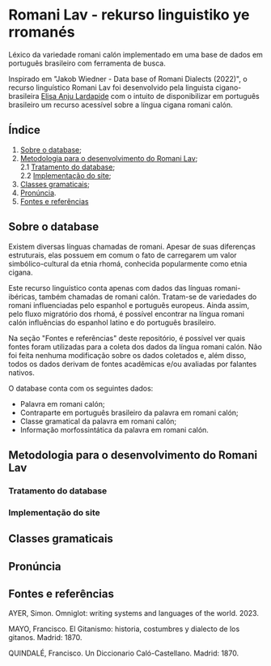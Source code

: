 # Romani Lav - rekurso linguistiko ye rromanés
Léxico da variedade romani calón implementado em uma base de dados em português brasileiro com ferramenta de busca.

Inspirado em "Jakob Wiedner - Data base of Romani Dialects (2022)", o recurso linguístico Romani Lav foi desenvolvido pela linguista cigano-brasileira <a href="https://lisanju.github.io">Elisa Anju Lardapide</a> com o intuito de disponibilizar em português brasileiro um recurso acessível sobre a língua cigana romani calón.

## Índice

1. [Sobre o database](https://github.com/Lisanju/romani-lav/tree/main#sobre-o-database);
2. [Metodologia para o desenvolvimento do Romani Lav](https://github.com/Lisanju/romani-lav/tree/main#metodologia-para-o-desenvolvimento-do-romani-lav);<br>
   2.1 [Tratamento do database](https://github.com/Lisanju/romani-lav/tree/main#tratamento-do-database);<br>
   2.2 [Implementação do site](https://github.com/Lisanju/romani-lav/tree/main#implementação-do-site);
4. [Classes gramaticais](https://github.com/Lisanju/romani-lav/tree/main#classes-gramaticais);
5. [Pronúncia](https://github.com/Lisanju/romani-lav/tree/main#pronúncia).
6. [Fontes e referências](https://github.com/Lisanju/romani-lav/tree/main#fontes-e-referências)

## Sobre o database
Existem diversas línguas chamadas de romani. Apesar de suas diferenças estruturais, elas possuem em comum o fato de carregarem um valor simbólico-cultural da etnia rhomá, conhecida popularmente como etnia cigana.

Este recurso linguístico conta apenas com dados das línguas romani-ibéricas, também chamadas de romani calón. Tratam-se de variedades do romani influenciadas pelo espanhol e português europeus. Ainda assim, pelo fluxo migratório dos rhomá, é possível encontrar na língua romani calón influências do espanhol latino e do português brasileiro.

Na seção "Fontes e referências" deste repositório, é possível ver quais fontes foram utilizadas para a coleta dos dados da língua romani calón. Não foi feita nenhuma modificação sobre os dados coletados e, além disso, todos os dados derivam de fontes acadêmicas e/ou avaliadas por falantes nativos.

O database conta com os seguintes dados:
- Palavra em romani calón;
- Contraparte em português brasileiro da palavra em romani calón;
- Classe gramatical da palavra em romani calón;
- Informação morfossintática da palavra em romani calón.

## Metodologia para o desenvolvimento do Romani Lav

### Tratamento do database

### Implementação do site

## Classes gramaticais

## Pronúncia

## Fontes e referências

AYER, Simon. Omniglot: writing systems and languages of the world. 2023.

MAYO, Francisco. El Gitanismo: historia, costumbres y dialecto de los gitanos. Madrid: 1870.

QUINDALÉ, Francisco. Un Diccionario Caló-Castellano. Madrid: 1870.
